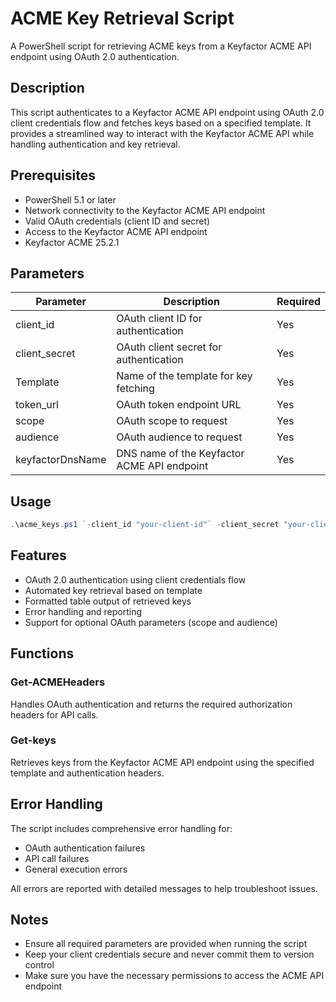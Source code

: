 # ACME Key Retrieval Script

A PowerShell script for retrieving ACME keys from a Keyfactor ACME API endpoint using OAuth 2.0 authentication.

## Description

This script authenticates to a Keyfactor ACME API endpoint using OAuth 2.0 client credentials flow and fetches keys based on a specified template. It provides a streamlined way to interact with the Keyfactor ACME API while handling authentication and key retrieval.

## Prerequisites

- PowerShell 5.1 or later
- Network connectivity to the Keyfactor ACME API endpoint
- Valid OAuth credentials (client ID and secret)
- Access to the Keyfactor ACME API endpoint
- Keyfactor ACME 25.2.1

## Parameters

| Parameter | Description | Required |
|-----------|-------------|----------|
| client_id | OAuth client ID for authentication | Yes |
| client_secret | OAuth client secret for authentication | Yes |
| Template | Name of the template for key fetching | Yes |
| token_url | OAuth token endpoint URL | Yes |
| scope | OAuth scope to request | Yes |
| audience | OAuth audience to request | Yes |
| keyfactorDnsName | DNS name of the Keyfactor ACME API endpoint | Yes |

## Usage
```powershell
.\acme_keys.ps1 `-client_id "your-client-id"` -client_secret "your-client-secret" `-Template "YourTemplate"` -token_url "(https://auth.example.com/oauth/token)" `-scope "api.read"` -audience "(https://api.example.com)" ` -keyfactorDnsName "https://keyfactor.example.com/acme"
```
## Features

- OAuth 2.0 authentication using client credentials flow
- Automated key retrieval based on template
- Formatted table output of retrieved keys
- Error handling and reporting
- Support for optional OAuth parameters (scope and audience)

## Functions

### Get-ACMEHeaders
Handles OAuth authentication and returns the required authorization headers for API calls.

### Get-keys
Retrieves keys from the Keyfactor ACME API endpoint using the specified template and authentication headers.

## Error Handling

The script includes comprehensive error handling for:
- OAuth authentication failures
- API call failures
- General execution errors

All errors are reported with detailed messages to help troubleshoot issues.

## Notes

- Ensure all required parameters are provided when running the script
- Keep your client credentials secure and never commit them to version control
- Make sure you have the necessary permissions to access the ACME API endpoint
